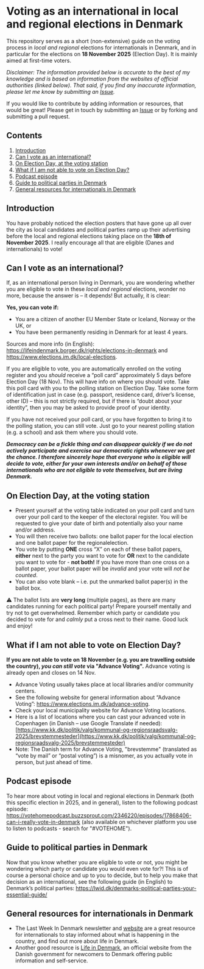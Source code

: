 # Voting as an international in local and regional elections in Denmark
This repository serves as a short (non-extensive) guide on the voting process in _local and regional_ elections for internationals in Denmark, and in particular for the elections on **18 November 2025** (Election Day). It is mainly aimed at first-time voters.

_Disclaimer: The information provided below is accurate to the best of my knowledge and is based on information from the websites of official authorities (linked below). That said, if you find any inaccurate information, please let me know by submitting an [Issue](https://github.com/DeondeJager/Voting-as-international-DK/issues)._

If you would like to contribute by adding information or resources, that would be great! Please get in touch by submitting an [Issue](https://github.com/DeondeJager/Voting-as-international-DK/issues) or by forking and submitting a pull request.

## Contents
1. [Introduction](#introduction)
2. [Can I vote as an international?](#can-i-vote-as-an-international)
3. [On Election Day, at the voting station](#on-election-day-at-the-voting-station)
4. [What if I am not able to vote on Election Day?](#what-if-i-am-not-able-to-vote-on-election-day)
5. [Podcast episode](#podcast-episode)
6. [Guide to political parties in Denmark](#guide-to-political-parties-in-denmark)
7. [General resources for internationals in Denmark](#general-resources-for-internationals-in-denmark)

## Introduction
You have probably noticed the election posters that have gone up all over the city as local candidates and political parties ramp up their advertising before the local and regional elections taking place on the **18th of November 2025**. I really encourage all that are eligible (Danes and internationals) to vote!

## Can I vote as an international?
If, as an international person living in Denmark, you are wondering whether you are eligible to vote in these _local and regional_ elections, wonder no more, because the answer is – it depends! But actually, it is clear:
 
**Yes, you can vote if:**
- You are a citizen of another EU Member State or Iceland, Norway or the UK, or
- You have been permanently residing in Denmark for at least 4 years.  

Sources and more info (in English): https://lifeindenmark.borger.dk/rights/elections-in-denmark and https://www.elections.im.dk/local-elections.

If you are eligible to vote, you are automatically enrolled on the voting register and you _should_ receive a “poll card” approximately 5 days before Election Day (18 Nov). This will have info on where you should vote. Take this poll card with you to the polling station on Election Day. Take some form of identification just in case (e.g. passport, residence card, driver’s license, other ID) – this is not strictly required, but if there is “doubt about your identity”, then you may be asked to provide proof of your identity.  

If you have not received your poll card, or you have forgotten to bring it to the polling station, you can still vote. Just go to your nearest polling station (e.g. a school) and ask them where you should vote.

_**Democracy can be a fickle thing and can disappear quickly if we do not actively participate and exercise our democratic rights whenever we get the chance. I therefore sincerely hope that everyone who is eligible will decide to vote, either for your own interests and/or on behalf of those internationals who are not eligible to vote themselves, but are living Denmark.**_
 
## On Election Day, at the voting station
- Present yourself at the voting table indicated on your poll card and turn over your poll card to the keeper of the electoral register. You will be requested to give your date of birth and potentially also your name and/or address.
- You will then receive two ballots: one ballot paper for the local election and one ballot paper for the regionalelection.
- You vote by putting **ONE** cross “X” on each of these ballot papers, **either** next to the party you want to vote for **OR** next to the candidate you want to vote for - **not both!** If you have more than one cross on a ballot paper, your ballot paper will be _invalid_ and your vote will _not be counted_.
- You can also vote blank – i.e. put the unmarked ballot paper(s) in the ballot box.

:warning: The ballot lists are **very long** (multiple pages), as there are many candidates running for each political party! Prepare yourself mentally and try not to get overwhelmed. Remember which party or candidate you decided to vote for and _calmly_ put a cross next to their name. Good luck and enjoy! 

## What if I am not able to vote on Election Day?
**If you are not able to vote on 18 November (e.g. you are travelling outside the country), _you can still vote_ via "Advance Voting".** Advance voting is already open and closes on 14 Nov.
- Advance Voting usually takes place at local libraries and/or community centers.
- See the following website for general information about “Advance Voting”: https://www.elections.im.dk/advance-voting.
- Check your local municipality website for Advance Voting locations.
- Here is a list of locations where you can cast your advanced vote in Copenhagen (in Danish – use Google Translate if needed): [https://www.kk.dk/politik/valg/kommunal-og-regionsraadsvalg-2025/brevstemmesteder](https://www.kk.dk/politik/valg/kommunal-og-regionsraadsvalg-2025/brevstemmesteder)
- Note: The Danish term for Advance Voting, "brevstemme" (translated as “vote by mail” or “postal voting”) is a misnomer, as you actually vote in person, but just ahead of time.

## Podcast episode
To hear more about voting in local and regional elections in Denmark (both this specific election in 2025, and in general), listen to the following podcast episode: https://votehomepodcast.buzzsprout.com/2346220/episodes/17868406-can-i-really-vote-in-denmark (also available on whichever platform you use to listen to podcasts - search for "#VOTEHOME").
 
## Guide to political parties in Denmark
Now that you know whether you are eligible to vote or not, you might be wondering which party or candidate you would even vote for?! This is of course a personal choice and up to you to decide, but to help you make that decision as an international, see the following guide (in English) to Denmark’s political parties: https://lwid.dk/denmarks-political-parties-your-essential-guide/

## General resources for internationals in Denmark
- The Last Week In Denmark newsletter and [website](https://lwid.dk/) are a great resource for internationals to stay informed about what is happening in the country, and find out more about life in Denmark.
- Another good resource is [Life in Denmark](https://lifeindenmark.borger.dk/), an official website from the Danish government for newcomers to Denmark offering public information and self-service.

